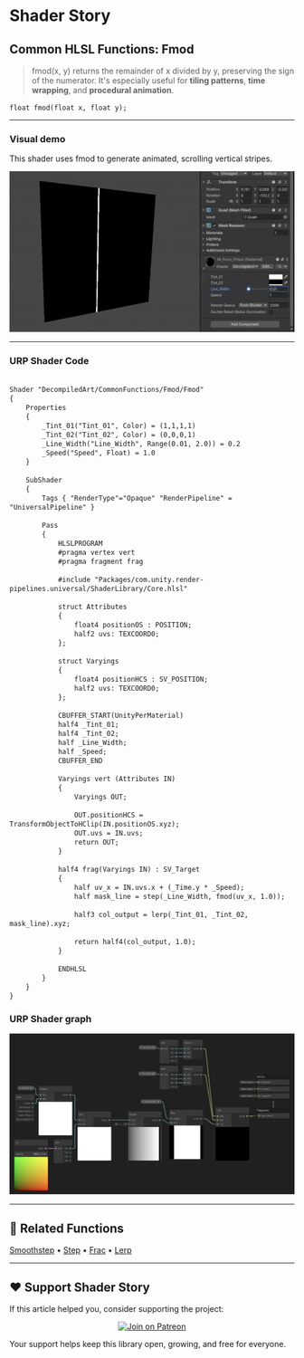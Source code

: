 # Shader Story

## Common HLSL Functions: Fmod

> fmod(x, y) returns the remainder of x divided by y, preserving the sign of the numerator.
> It's especially useful for **tiling patterns**, **time wrapping**, and **procedural animation**.

```hlsl
float fmod(float x, float y);
```
---

### Visual demo
This shader uses fmod to generate animated, scrolling vertical stripes.

<p align="center">
<img src="https://github.com/DeGGeD/ShaderStory/blob/main/Resources/Images/Chapters/CommonFunctions/Fmod/DA_CommonFuncs_Fmod_Demo_01.gif" alt="Shader Story: Function - Fmod" title="Shader Story: Function - Fmod">
</p>

---
### URP Shader Code

```hlsl

Shader "DecompiledArt/CommonFunctions/Fmod/Fmod"
{
    Properties
    {
        _Tint_01("Tint_01", Color) = (1,1,1,1)
        _Tint_02("Tint_02", Color) = (0,0,0,1)
        _Line_Width("Line_Width", Range(0.01, 2.0)) = 0.2
        _Speed("Speed", Float) = 1.0
    }

    SubShader
    {
        Tags { "RenderType"="Opaque" "RenderPipeline" = "UniversalPipeline" }

        Pass
        {
            HLSLPROGRAM
            #pragma vertex vert
            #pragma fragment frag

            #include "Packages/com.unity.render-pipelines.universal/ShaderLibrary/Core.hlsl"

            struct Attributes
            {
                float4 positionOS : POSITION;
                half2 uvs: TEXCOORD0;
            };

            struct Varyings
            {
                float4 positionHCS : SV_POSITION;
                half2 uvs: TEXCOORD0;
            };

            CBUFFER_START(UnityPerMaterial)
            half4 _Tint_01;
            half4 _Tint_02;
            half _Line_Width;
            half _Speed;
            CBUFFER_END

            Varyings vert (Attributes IN)
            {
                Varyings OUT;

                OUT.positionHCS = TransformObjectToHClip(IN.positionOS.xyz);
                OUT.uvs = IN.uvs;
                return OUT;
            }

            half4 frag(Varyings IN) : SV_Target
            {
                half uv_x = IN.uvs.x + (_Time.y * _Speed); 
                half mask_line = step(_Line_Width, fmod(uv_x, 1.0));

                half3 col_output = lerp(_Tint_01, _Tint_02, mask_line).xyz;

                return half4(col_output, 1.0);
            }

            ENDHLSL
        }
    }
}

```

### URP Shader graph
<p align="center">
<img src="https://github.com/DeGGeD/ShaderStory/blob/main/Resources/Images/Chapters/CommonFunctions/Fmod/DA_CommonFuncs_Fmod_Graph_01.png" alt="Shader Story: Function - Fmod" title="Shader Story: Function - Fmod">
</p>

---

## 🔗 Related Functions

[Smoothstep]([../Smoothstep.md](https://github.com/DeGGeD/ShaderStory/blob/main/Chapters/CommonFunctions/Smoothstep.md)) • [Step](https://github.com/DeGGeD/ShaderStory/blob/main/Chapters/CommonFunctions/Step.md) • [Frac](https://github.com/DeGGeD/ShaderStory/blob/main/Chapters/CommonFunctions/Frac.md) • [Lerp](https://github.com/DeGGeD/ShaderStory/blob/main/Chapters/CommonFunctions/Lerp.md)

---

## ❤️ Support Shader Story

If this article helped you, consider supporting the project:

<p align="center">
  <a href="https://www.patreon.com/decompiled_art" target="_blank">
    <img src="https://img.shields.io/badge/Join%20on%20Patreon-%20Exclusive%20Updates%20%26%20Community-orange?style=for-the-badge&logo=patreon" alt="Join on Patreon">
  </a>
</p>

Your support helps keep this library open, growing, and free for everyone.
